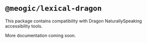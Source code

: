 # `@meogic/lexical-dragon`

This package contains compatibility with Dragon NaturallySpeaking accessibility tools.

More documentation coming soon.
